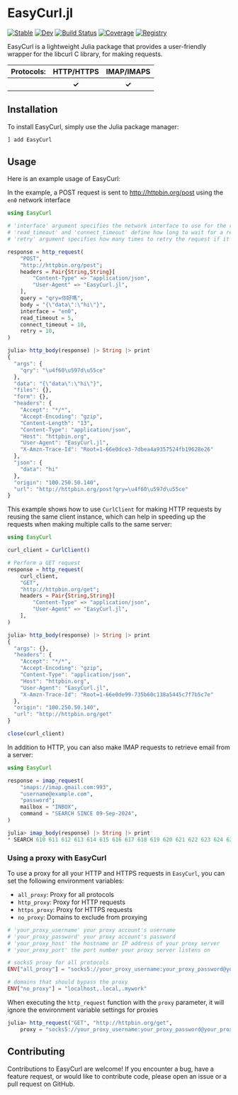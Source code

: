 # EasyCurl.jl

[![Stable](https://img.shields.io/badge/docs-stable-blue.svg)](https://bhftbootcamp.github.io/EasyCurl.jl/stable)
[![Dev](https://img.shields.io/badge/docs-dev-blue.svg)](https://bhftbootcamp.github.io/EasyCurl.jl/dev)
[![Build Status](https://github.com/bhftbootcamp/EasyCurl.jl/actions/workflows/CI.yml/badge.svg?branch=master)](https://github.com/bhftbootcamp/EasyCurl.jl/actions/workflows/CI.yml?query=branch%3Amain)
[![Coverage](https://codecov.io/gh/bhftbootcamp/EasyCurl.jl/branch/master/graph/badge.svg)](https://codecov.io/gh/bhftbootcamp/EasyCurl.jl)
[![Registry](https://img.shields.io/badge/registry-General-4063d8)](https://github.com/JuliaRegistries/General)

EasyCurl is a lightweight Julia package that provides a user-friendly wrapper for the libcurl C library, for making requests.

<html lang="en">
  <body>
      <table>
          <tr>
              <th>Protocols:</th>
              <th><div align="center">HTTP/HTTPS</div></th>
              <th><div align="center">IMAP/IMAPS</div></th>
          </tr>
          <tr>
              <th></th>
              <th><div align="center">✓</div></th>
              <th><div align="center">✓</div></th>
          </tr>
      </table>
  </body>
</html>

## Installation

To install EasyCurl, simply use the Julia package manager:

```julia
] add EasyCurl
```

## Usage

Here is an example usage of EasyCurl:

In the example, a POST request is sent to http://httpbin.org/post using the `en0` network interface

```julia
using EasyCurl

# 'interface' argument specifies the network interface to use for the request
# 'read_timeout' and 'connect_timeout' define how long to wait for a response or connection
# 'retry' argument specifies how many times to retry the request if it fails initially

response = http_request(
    "POST",
    "http://httpbin.org/post";
    headers = Pair{String,String}[
        "Content-Type" => "application/json",
        "User-Agent" => "EasyCurl.jl",
    ],
    query = "qry=你好嗎",
    body = "{\"data\":\"hi\"}",
    interface = "en0",
    read_timeout = 5,
    connect_timeout = 10,
    retry = 10,
)

julia> http_body(response) |> String |> print
{
  "args": {
    "qry": "\u4f60\u597d\u55ce"
  },
  "data": "{\"data\":\"hi\"}",
  "files": {},
  "form": {},
  "headers": {
    "Accept": "*/*",
    "Accept-Encoding": "gzip",
    "Content-Length": "13",
    "Content-Type": "application/json",
    "Host": "httpbin.org",
    "User-Agent": "EasyCurl.jl",
    "X-Amzn-Trace-Id": "Root=1-66e0dce3-7dbea4a9357524fb19628e26"
  },
  "json": {
    "data": "hi"
  },
  "origin": "100.250.50.140",
  "url": "http://httpbin.org/post?qry=\u4f60\u597d\u55ce"
}
```

This example shows how to use `CurlClient` for making HTTP requests by reusing the same client instance, which can help in speeding up the requests when making multiple calls to the same server:

```julia
using EasyCurl

curl_client = CurlClient()

# Perform a GET request
response = http_request(
    curl_client,
    "GET",
    "http://httpbin.org/get";
    headers = Pair{String,String}[
        "Content-Type" => "application/json",
        "User-Agent" => "EasyCurl.jl",
    ],
)

julia> http_body(response) |> String |> print
{
  "args": {},
  "headers": {
    "Accept": "*/*",
    "Accept-Encoding": "gzip",
    "Content-Type": "application/json",
    "Host": "httpbin.org",
    "User-Agent": "EasyCurl.jl",
    "X-Amzn-Trace-Id": "Root=1-66e0de99-735b60c138a5445c7f7b5c7e"
  },
  "origin": "100.250.50.140",
  "url": "http://httpbin.org/get"
}

close(curl_client)
```

In addition to HTTP, you can also make IMAP requests to retrieve email from a server:

```julia
using EasyCurl

response = imap_request(
    "imaps://imap.gmail.com:993",
    "username@example.com",
    "password";
    mailbox = "INBOX",
    command = "SEARCH SINCE 09-Sep-2024",
)

julia> imap_body(response) |> String |> print
* SEARCH 610 611 612 613 614 615 616 617 618 619 620 621 622 623 624 625 626 627 628 629
```

### Using a proxy with EasyCurl

To use a proxy for all your HTTP and HTTPS requests in `EasyCurl`, you can set the following environment variables:

- `all_proxy`: Proxy for all protocols
- `http_proxy`: Proxy for HTTP requests
- `https_proxy`: Proxy for HTTPS requests
- `no_proxy`: Domains to exclude from proxying

```julia
# 'your_proxy_username' your proxy account's username
# 'your_proxy_password' your proxy account's password
# 'your_proxy_host' the hostname or IP address of your proxy server
# 'your_proxy_port' the port number your proxy server listens on

# socks5 proxy for all protocols
ENV["all_proxy"] = "socks5://your_proxy_username:your_proxy_password@your_proxy_host:your_proxy_port"

# domains that should bypass the proxy
ENV["no_proxy"] = "localhost,.local,.mywork"
```

When executing the `http_request` function with the `proxy` parameter, it will ignore the environment variable settings for proxies

```julia
julia> http_request("GET", "http://httpbin.org/get",
    proxy = "socks5://your_proxy_username:your_proxy_password@your_proxy_host:your_proxy_port")
```

## Contributing
Contributions to EasyCurl are welcome! If you encounter a bug, have a feature request, or would like to contribute code, please open an issue or a pull request on GitHub.
